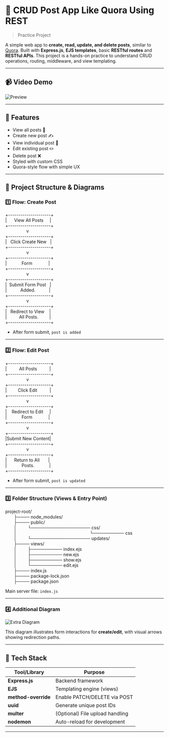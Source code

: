 # 📝 CRUD Post App Like Quora Using REST 
> Practice Project

A simple web app to **create, read, update, and delete posts**, similar to [Quora](https://quora.com). Built with **Express.js**, **EJS templates**, basic **RESTful routes** and **RESTful APIs**. This project is a hands-on practice to understand CRUD operations, routing, middleware, and view templating.

---

## 📹 Video Demo

![Preview](https://)


---

## 🚀 Features

- View all posts 🧾  
- Create new post ✍️  
- View individual post 📖  
- Edit existing post ✏️  
- Delete post ❌  
- Styled with custom CSS  
- Quora-style flow with simple UX  

---

## 🧠 Project Structure & Diagrams

### 1️⃣ Flow: Create Post

+---------------------+<br>
|&nbsp;&nbsp;&nbsp;&nbsp;&nbsp;&nbsp;View All Posts&nbsp;&nbsp;&nbsp;&nbsp;&nbsp;|<br>
+---------------------+<br>
&nbsp;&nbsp;&nbsp;&nbsp;&nbsp;&nbsp;&nbsp;&nbsp;&nbsp;&nbsp;&nbsp;&nbsp;&nbsp;&nbsp;&nbsp;&nbsp;&nbsp;v<br>
+---------------------+<br>
|&nbsp;&nbsp;&nbsp;Click Create New&nbsp;&nbsp;&nbsp;|<br>
+---------------------+<br>
&nbsp;&nbsp;&nbsp;&nbsp;&nbsp;&nbsp;&nbsp;&nbsp;&nbsp;&nbsp;&nbsp;&nbsp;&nbsp;&nbsp;&nbsp;&nbsp;&nbsp;v<br>
+---------------------+<br>
|&nbsp;&nbsp;&nbsp;&nbsp;&nbsp;&nbsp;&nbsp;&nbsp;&nbsp;&nbsp;&nbsp;&nbsp;Form&nbsp;&nbsp;&nbsp;&nbsp;&nbsp;&nbsp;&nbsp;&nbsp;&nbsp;&nbsp;&nbsp;&nbsp;&nbsp;|<br>
+---------------------+<br>
&nbsp;&nbsp;&nbsp;&nbsp;&nbsp;&nbsp;&nbsp;&nbsp;&nbsp;&nbsp;&nbsp;&nbsp;&nbsp;&nbsp;&nbsp;&nbsp;&nbsp;v<br>
+---------------------+<br>
|&nbsp;&nbsp;Submit Form Post&nbsp;&nbsp;&nbsp;|<br>
|&nbsp;&nbsp;&nbsp;&nbsp;&nbsp;&nbsp;&nbsp;&nbsp;&nbsp;&nbsp;&nbsp;Added.&nbsp;&nbsp;&nbsp;&nbsp;&nbsp;&nbsp;&nbsp;&nbsp;&nbsp;&nbsp;&nbsp;|<br>
+---------------------+<br>
&nbsp;&nbsp;&nbsp;&nbsp;&nbsp;&nbsp;&nbsp;&nbsp;&nbsp;&nbsp;&nbsp;&nbsp;&nbsp;&nbsp;&nbsp;&nbsp;&nbsp;v<br>
+---------------------+<br>
|&nbsp;&nbsp;&nbsp;Redirect to View&nbsp;&nbsp;&nbsp;&nbsp;|<br>
|&nbsp;&nbsp;&nbsp;&nbsp;&nbsp;&nbsp;&nbsp;&nbsp;&nbsp;&nbsp;All Posts.&nbsp;&nbsp;&nbsp;&nbsp;&nbsp;&nbsp;&nbsp;&nbsp;&nbsp;|<br>
+---------------------+<br>

- After form submit, `post is added`

---

### 2️⃣ Flow: Edit Post

+---------------------+<br>
|&nbsp;&nbsp;&nbsp;&nbsp;&nbsp;&nbsp;&nbsp;&nbsp;&nbsp;&nbsp;All Posts&nbsp;&nbsp;&nbsp;&nbsp;&nbsp;&nbsp;&nbsp;&nbsp;&nbsp;&nbsp;|<br>
+---------------------+<br>
&nbsp;&nbsp;&nbsp;&nbsp;&nbsp;&nbsp;&nbsp;&nbsp;&nbsp;&nbsp;&nbsp;&nbsp;&nbsp;&nbsp;&nbsp;&nbsp;&nbsp;v<br>
+---------------------+<br>
|&nbsp;&nbsp;&nbsp;&nbsp;&nbsp;&nbsp;&nbsp;&nbsp;&nbsp;Click Edit&nbsp;&nbsp;&nbsp;&nbsp;&nbsp;&nbsp;&nbsp;&nbsp;&nbsp;&nbsp;|<br>
+---------------------+<br>
&nbsp;&nbsp;&nbsp;&nbsp;&nbsp;&nbsp;&nbsp;&nbsp;&nbsp;&nbsp;&nbsp;&nbsp;&nbsp;&nbsp;&nbsp;&nbsp;&nbsp;v<br>
+---------------------+<br>
|&nbsp;&nbsp;&nbsp;&nbsp;Redirect to Edit&nbsp;&nbsp;&nbsp;&nbsp;&nbsp;|<br>
|&nbsp;&nbsp;&nbsp;&nbsp;&nbsp;&nbsp;&nbsp;&nbsp;&nbsp;&nbsp;&nbsp;&nbsp;Form&nbsp;&nbsp;&nbsp;&nbsp;&nbsp;&nbsp;&nbsp;&nbsp;&nbsp;&nbsp;&nbsp;&nbsp;&nbsp;|<br>
+---------------------+<br>
&nbsp;&nbsp;&nbsp;&nbsp;&nbsp;&nbsp;&nbsp;&nbsp;&nbsp;&nbsp;&nbsp;&nbsp;&nbsp;&nbsp;&nbsp;&nbsp;&nbsp;v<br>
+---------------------+<br>
|Submit New Content|<br>
+---------------------+<br>
&nbsp;&nbsp;&nbsp;&nbsp;&nbsp;&nbsp;&nbsp;&nbsp;&nbsp;&nbsp;&nbsp;&nbsp;&nbsp;&nbsp;&nbsp;&nbsp;&nbsp;v<br>
+---------------------+<br>
|&nbsp;&nbsp;&nbsp;&nbsp;&nbsp;&nbsp;Return to All&nbsp;&nbsp;&nbsp;&nbsp;&nbsp;&nbsp;&nbsp;|<br>
|&nbsp;&nbsp;&nbsp;&nbsp;&nbsp;&nbsp;&nbsp;&nbsp;&nbsp;&nbsp;&nbsp;&nbsp;Posts.&nbsp;&nbsp;&nbsp;&nbsp;&nbsp;&nbsp;&nbsp;&nbsp;&nbsp;&nbsp;&nbsp;&nbsp;|<br>
+---------------------+<br>

- After form submit, `post is updated`

---

### 3️⃣ Folder Structure (Views & Entry Point)

project-root/<br>
&nbsp;&nbsp;&nbsp;&nbsp;&nbsp;&nbsp; ├──── node_modules/<br>
&nbsp;&nbsp;&nbsp;&nbsp;&nbsp;&nbsp; ├──── public/<br>
&nbsp;&nbsp;&nbsp;&nbsp;&nbsp;&nbsp; │&nbsp;&nbsp;&nbsp;&nbsp;&nbsp;&nbsp;&nbsp;&nbsp;&nbsp;└─────────────────── css/<br>
&nbsp;&nbsp;&nbsp;&nbsp;&nbsp;&nbsp; │&nbsp;&nbsp;&nbsp;&nbsp;&nbsp;&nbsp;&nbsp;&nbsp;&nbsp;&nbsp;&nbsp;&nbsp;&nbsp;&nbsp;&nbsp;&nbsp;&nbsp;&nbsp;&nbsp;&nbsp;&nbsp;&nbsp;&nbsp;&nbsp;&nbsp;&nbsp;&nbsp;&nbsp;&nbsp;&nbsp;&nbsp;&nbsp;&nbsp;&nbsp;&nbsp;&nbsp;&nbsp;&nbsp;&nbsp;&nbsp;&nbsp;&nbsp;&nbsp;&nbsp;&nbsp;&nbsp;&nbsp;&nbsp;&nbsp;&nbsp;&nbsp;&nbsp;&nbsp;&nbsp;&nbsp;&nbsp;&nbsp;&nbsp;&nbsp;└────────── css<br>
&nbsp;&nbsp;&nbsp;&nbsp;&nbsp;&nbsp; │&nbsp;&nbsp;&nbsp;&nbsp;&nbsp;&nbsp;&nbsp;&nbsp;&nbsp;└─────────────────── updates/<br>
&nbsp;&nbsp;&nbsp;&nbsp;&nbsp;&nbsp; ├──── views/<br>
&nbsp;&nbsp;&nbsp;&nbsp;&nbsp;&nbsp; │&nbsp;&nbsp;&nbsp;&nbsp;&nbsp;&nbsp;&nbsp;&nbsp;&nbsp;├────────── index.ejs<br>
&nbsp;&nbsp;&nbsp;&nbsp;&nbsp;&nbsp; │&nbsp;&nbsp;&nbsp;&nbsp;&nbsp;&nbsp;&nbsp;&nbsp;&nbsp;├────────── new.ejs<br>
&nbsp;&nbsp;&nbsp;&nbsp;&nbsp;&nbsp; │&nbsp;&nbsp;&nbsp;&nbsp;&nbsp;&nbsp;&nbsp;&nbsp;&nbsp;├────────── show.ejs<br>
&nbsp;&nbsp;&nbsp;&nbsp;&nbsp;&nbsp; │&nbsp;&nbsp;&nbsp;&nbsp;&nbsp;&nbsp;&nbsp;&nbsp;&nbsp;└────────── edit.ejs<br>
&nbsp;&nbsp;&nbsp;&nbsp;&nbsp;&nbsp; ├──── index.js<br>
&nbsp;&nbsp;&nbsp;&nbsp;&nbsp;&nbsp; ├──── package-lock.json<br>
&nbsp;&nbsp;&nbsp;&nbsp;&nbsp;&nbsp; ├──── package.json<br>

Main server file: `index.js`

---

### 4️⃣ Additional Diagram

![Extra Diagram](   )

This diagram illustrates form interactions for **create/edit**, with visual arrows showing redirection paths.

---

## 🧰 Tech Stack

| Tool/Library        | Purpose                          |
|---------------------|----------------------------------|
| **Express.js**      | Backend framework                |
| **EJS**             | Templating engine (views)        |
| **method-override** | Enable PATCH/DELETE via POST       |
| **uuid**            | Generate unique post IDs         |
| **multer**          | (Optional) File upload handling  |
| **nodemon**         | Auto-reload for development      |

---
